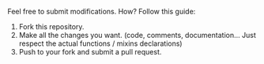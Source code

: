 Feel free to submit modifications. How? Follow this guide:

1. Fork this repository.
2. Make all the changes you want. (code, comments, documentation… Just respect the actual functions / mixins declarations)
3. Push to your fork and submit a pull request.
